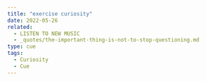 ```yaml
---
title: "exercise curiosity"
date: 2022-05-26
related:
  - LISTEN TO NEW MUSIC
  - _quotes/the-important-thing-is-not-to-stop-questioning.md
type: cue
tags:
  - Curiosity
  - Cue
---
```

